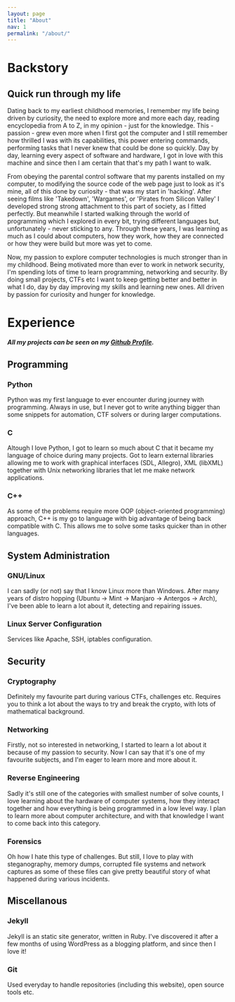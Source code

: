```yaml
---
layout: page
title: "About"
nav: 1
permalink: "/about/"
---
```


# Backstory
## Quick run through my life


Dating back to my earliest childhood memories, I remember my life being driven by curiosity, the need to explore more and more each day, reading encyclopedia from A to Z, in my opinion - just for the knowledge. This - passion - grew even more when I first got the computer and I still remember how thrilled I was with its capabilities, this power entering commands, performing tasks that I never knew that could be done so quickly. Day by day, learning every aspect of software and hardware, I got in love with this machine and since then I am certain that that's my path I want to walk.


From obeying the parental control software that my parents installed on my computer, to modifying the source code of the web page just to look as it's mine, all of this done by curiosity -  that was my start in 'hacking'. After seeing films like 'Takedown', 'Wargames', or 'Pirates from Silicon Valley' I developed strong  strong attachment to this part of society, as I fitted perfectly. But meanwhile I started walking through the world of programming which I explored in every bit, trying different languages but, unfortunately - never sticking to any.  Through these years, I was learning as much as I could about computers, how they work, how they are connected or how they were build but more was yet to come.


Now, my passion to explore computer technologies is much stronger than in my childhood. Being motivated more than ever to work in network security, I'm spending lots of time to learn programming, networking and security. By doing small projects, CTFs etc I want to keep getting better and better in what I do, day by day improving my skills and learning new ones. All driven by passion for curiosity and hunger for knowledge.


# Experience

***All my projects can be seen on my [Github Profile](https://github.com/W3ndige).***

## Programming

### Python

Python was my first language to ever encounter during journey with programming. Always in use, but I never got to write anything bigger than some snippets for automation, CTF solvers or during larger computations.

### C

Altough I love Python, I got to learn so much about C that it became my language of choice during many projects. Got to learn external libraries allowing me to work with graphical interfaces (SDL, Allegro), XML (libXML) together with Unix networking libraries that let me make network applications.

### C++

As some of the problems require more OOP (object-oriented programming) approach, C++ is my go to language with big advantage of being back compatible with C. This allows me to solve some tasks quicker than in other languages.

## System Administration
### GNU/Linux

I can sadly (or not) say that I know Linux more than Windows. After many years of distro hopping (Ubuntu -> Mint -> Manjaro -> Antergos -> Arch), I've been able to learn a lot about it, detecting and repairing issues.

### Linux Server Configuration

Services like Apache, SSH, iptables configuration.

## Security
### Cryptography

Definitely my favourite part during various CTFs, challenges etc. Requires you to think a lot about the ways to try and break the crypto, with lots of mathematical background.

### Networking

Firstly, not so interested in networking, I started to learn a lot about it because of my passion to security. Now I can say that it's one of my favourite subjects, and I'm eager to learn more and more about it.

### Reverse Engineering

Sadly it's still one of the categories with smallest number of solve counts, I love learning about the hardware of computer systems, how they interact together and how everything is being programmed in a low level way. I plan to learn more about computer architecture, and with that knowledge I want to come back into this category.

### Forensics

Oh how I hate this type of challenges. But still, I love to play with steganography, memory dumps, corrupted file systems and network captures as some of these files can give pretty beautiful story of what happened during various incidents.

## Miscellanous

### Jekyll

Jekyll is an static site generator, written in Ruby. I've discovered it after a few months of using WordPress as a blogging platform, and since then I love it!

### Git

Used everyday to handle repositories (including this website), open source tools etc.
